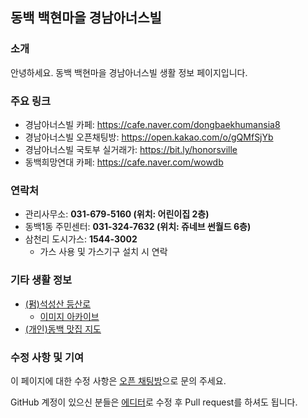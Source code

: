 ## 동백 백현마을 경남아너스빌 

### 소개

안녕하세요. 동백 백현마을 경남아너스빌 생활 정보 페이지입니다.

### 주요 링크

- 경남아너스빌 카페: https://cafe.naver.com/dongbaekhumansia8
- 경남아너스빌 오픈채팅방: https://open.kakao.com/o/gQMfSjYb
- 경남아너스빌 국토부 실거래가: https://bit.ly/honorsville
- 동백희망연대 카페: https://cafe.naver.com/wowdb

### 연락처

- 관리사무소: **031-679-5160 (위치: 어린이집 2층)**
- 동백1동 주민센터: **031-324-7632 (위치: 쥬네브 썬월드 6층)**
- 삼천리 도시가스: **1544-3002**
  - 가스 사용 및 가스기구 설치 시 연락

### 기타 생활 정보

- [(펌)석성산 등산로](https://m.blog.daum.net/parthenon/6333519)
  - [이미지 아카이브](https://user-images.githubusercontent.com/58725292/144945449-5697507a-cbe0-401b-b00f-c31c8e47d07d.png)
- [(개인)동백 맛집 지도](https://www.google.com/maps/d/u/0/edit?mid=1WsNHO3IxS9GSrMqNi4sDDa9NKDuO3FS_&ll=37.28348106767852%2C127.1656237167677&z=17)

### 수정 사항 및 기여

이 페이지에 대한 수정 사항은 [오픈 채팅방](https://open.kakao.com/o/gQMfSjYb)으로 문의 주세요.

GitHub 계정이 있으신 분들은 [에디터](https://github.com/dongbaek8/dongbaek8.github.io/edit/main/index.md)로 수정 후 Pull request를 하셔도 됩니다.
